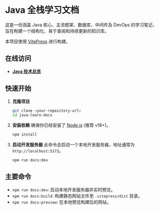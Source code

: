 # Java 全栈学习文档

这是一份涵盖 Java 核心、主流框架、数据库、中间件及 DevOps 的学习笔记，旨在构建一个结构化、易于查阅和持续更新的知识库。

本项目使用 [VitePress](https://vitepress.dev/) 进行构建。

## 在线访问

- [**Java 技术总览**](./docs/overview)

## 快速开始

1.  **克隆项目**
    ```bash
    git clone <your-repository-url>
    cd java-learn-docs
    ```

2.  **安装依赖**
    确保你已经安装了 [Node.js](https://nodejs.org/) (推荐 v18+)。
    ```bash
    npm install
    ```

3.  **启动开发服务器**
    此命令会启动一个本地开发服务器，地址通常为 `http://localhost:5173`。
    ```bash
    npm run docs:dev
    ```

## 主要命令

- `npm run docs:dev`: 启动本地开发服务器并实时预览。
- `npm run docs:build`: 构建静态网站文件至 `.vitepress/dist` 目录。
- `npm run docs:preview`: 在本地预览构建后的网站。
